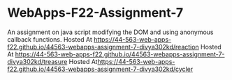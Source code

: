 # WebApps-F22-Assignment-7
An assignment on java script modifying the DOM and using anonymous callback functions.
 Hosted At <https://44-563-web-apps-f22.github.io/44563-webapps-assignment-7-divya302kd/reaction>
 Hosted At <https://44-563-web-apps-f22.github.io/44563-webapps-assignment-7-divya302kd/treasure>
 Hosted At<https://44-563-web-apps-f22.github.io/44563-webapps-assignment-7-divya302kd/cycler>